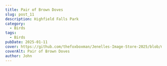 ```yaml
---
title: Pair of Brown Doves
slug: post_11
description: Highfield Falls Park
category:
  - Birds
tags:
  - Birds
pubDate: 2025-01-11
cover: https://github.com/thefoxboxman/Jenelles-Image-Store-2025/blob/main/Post-1_DSC9319-Edit.jpg?raw=true
coverAlt: Pair of Brown Doves
author: John
---
```

